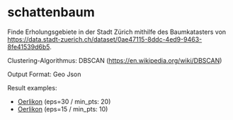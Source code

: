 # schattenbaum
Finde Erholungsgebiete in der Stadt Zürich mithilfe des Baumkatasters von https://data.stadt-zuerich.ch/dataset/0ae47115-8ddc-4ed9-9463-8fe41539d6b5.

Clustering-Algorithmus: DBSCAN (https://en.wikipedia.org/wiki/DBSCAN)

Output Format: Geo Json

Result examples:
* [Oerlikon](https://github.com/wknds/schattenbaum/blob/master/result_eps_30_pts_20.json) (eps=30 / min_pts: 20)
* [Oerlikon](https://github.com/wknds/schattenbaum/blob/master/result_eps_15_pts_10.json) (eps=15 / min_pts: 10)
